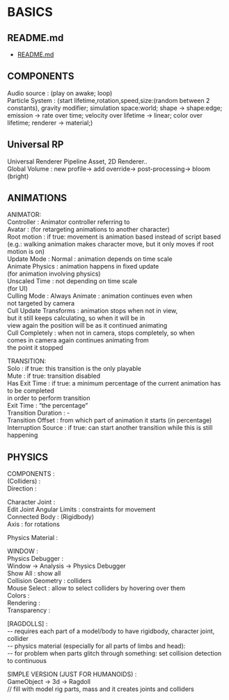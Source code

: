 # BASICS  
  
## README.md  
*	[README.md](./README.md)  

## COMPONENTS  
  
Audio source : (play on awake; loop)  
Particle System : (start lifetime,rotation,speed,size:(random between 2 constants), gravity modifier; simulation space:world; shape -> shape:edge; emission -> rate over time; velocity over lifetime -> linear; color over lifetime; renderer -> material;)  
  
## Universal RP  
  
Universal Renderer Pipeline Asset, 2D Renderer..  
Global Volume : new profile-> add override-> post-processing-> bloom (bright)  
  
## ANIMATIONS  
  
ANIMATOR:  
Controller : Animator controller referring to  
Avatar : (for retargeting animations to another character)  
Root motion : if true: movement is animation based instead of script based   
(e.g.: walking animation makes character move, but it only moves if root motion is on)  
Update Mode :	Normal : animation depends on time scale  
			Animate Physics : animation happens in fixed update  
(for animation involving physics)  
			Unscaled Time : not depending on time scale  
					(for UI)  
Culling Mode :	Always Animate : animation continues even when  
not targeted by camera  
			Cull Update Transforms : animation stops when not in view,  
but it still keeps calculating, so when it will be in  
view again the position will be as it continued animating  
			Cull Completely : when not in camera, stops completely, so when  
comes in camera again continues animating from  
the point it stopped  
  
  
TRANSITION:  
Solo : if true: this transition is the only playable  
Mute : if true: transition disabled  
Has Exit Time : if true: a minimum percentage of the current animation has to be completed  
in order to perform transition  
	Exit Time : “the percentage”  
	Transition Duration : -  
	Transition Offset : from which part of animation it starts (in percentage)  
	Interruption Source : if true: can start another transition while this is still happening  
  
## PHYSICS  
  
COMPONENTS :  
(Colliders) :  
Direction :  
  
Character Joint :  
Edit Joint Angular Limits : constraints for movement  
Connected Body : (Rigidbody)  
Axis : for rotations  
  
Physics Material :  
  
  
WINDOW :  
Physics Debugger :  
Window -> Analysis -> Physics Debugger  
Show All : show all  
	Collision Geometry : colliders  
	Mouse Select : allow to select colliders by hovering over them  
	Colors :  
	Rendering :  
		Transparency :  
  
[RAGDOLLS] :  
-- requires each part of a model/body to have rigidbody, character joint, collider  
-- physics material (especially for all parts of limbs and head):   
-- for problem when parts glitch through something: set collision detection to continuous  
  
SIMPLE VERSION (JUST FOR HUMANOIDS) :  
GameObject -> 3d -> Ragdoll  
// fill with model rig parts, mass and it creates joints and colliders  


